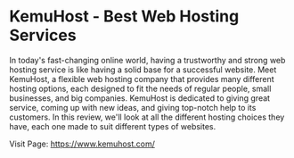 # KemuHost - Best Web Hosting Services

In today's fast-changing online world, having a trustworthy and strong web hosting service is like having a solid base for a successful website. Meet KemuHost, a flexible web hosting company that provides many different hosting options, each designed to fit the needs of regular people, small businesses, and big companies. KemuHost is dedicated to giving great service, coming up with new ideas, and giving top-notch help to its customers. In this review, we'll look at all the different hosting choices they have, each one made to suit different types of websites.

Visit Page: <a href=https://www.kemuhost.com/>https://www.kemuhost.com/</a>
